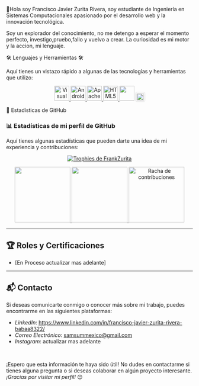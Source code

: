 👋Hola soy Francisco Javier Zurita Rivera, soy estudiante de Ingeniería en Sistemas Computacionales apasionado por el 
                                   desarrollo web y la innovación tecnológica.

                                  

Soy un explorador del conocimiento, no me detengo a esperar el momento perfecto, investigo,pruebo,fallo y vuelvo a crear. La curiosidad es mi motor y la accion, mi lenguaje.


🛠️ Lenguajes y Herramientas 🛠️

Aquí tienes un vistazo rápido a algunas de las tecnologías y herramientas que utilizo:

<div align="center">

<a href="https://code.visualstudio.com/" target="_blank" rel="noreferrer">
  <img src="https://cdn.jsdelivr.net/gh/devicons/devicon/icons/vscode/vscode-original.svg" alt="Visual Studio Code" width="40" height="40"/>
</a>
<a href="https://developer.android.com/studio" target="_blank" rel="noreferrer">
  <img src="https://cdn.jsdelivr.net/gh/devicons/devicon/icons/androidstudio/androidstudio-original.svg" alt="Android Studio" width="40" height="40"/>
</a>
<a href="https://netbeans.apache.org/" target="_blank" rel="noreferrer">
  <img src="https://upload.wikimedia.org/wikipedia/commons/9/98/Apache_NetBeans_Logo.svg" alt="Apache NetBeans" width="40" height="40"/>
</a>
<a href="https://developer.mozilla.org/en-US/docs/Web/HTML" target="_blank" rel="noreferrer">
  <img src="https://cdn.jsdelivr.net/gh/devicons/devicon/icons/html5/html5-original.svg" alt="HTML5" width="40" height="40"/>
</a>
<a>
<img src="https://github.githubassets.com/images/modules/logos_page/GitHub-Mark.png" width="40" height="40">
</a>
<a>
<img src="https://krita.org/wp-content/uploads/2020/05/krita-logo.png" width="20" height="20" style="background: white; padding: 2px; border-radius: 4px; box-shadow: 0 0 3px rgba(0,0,0,0.3);">
</a>



</div>


🚀 Estadísticas de GitHub

### 📊 Estadísticas de mi perfil de GitHub

Aquí tienes algunas estadísticas que pueden darte una idea de mi experiencia y contribuciones:

<p align="center"> 
  <a href="https://github.com/FranKZurita">
    <img src="https://github-profile-trophy.vercel.app/?username=FrankZurita&theme=discord&column=-1" alt="Trophies de FrankZurita"/>
  </a> 
</p>

<div align="center">
  <a href="https://github.com/FrankZurita">
    <img height="150em" src="https://github-readme-stats.vercel.app/api?username=FrankZurita&count_private=true&include_all_commits=true&show_icons=true&theme=tokyonight&hide_border=false&show_owner=true"/>
    <img height="150em" src="https://github-readme-stats.vercel.app/api/top-langs/?username=FrankZurita&theme=tokyonight&hide_border=false&layout=compact"/>
    <img height="150em" src="https://github-readme-streak-stats.herokuapp.com/?user=FrankZurita&theme=tokyonight&hide_border=false" alt="Racha de contribuciones"/>
  </a>  
</div>


---

## 🏆 Roles y Certificaciones

- [En Proceso actualizar mas adelante]


---

## 📬 Contacto

Si deseas comunicarte conmigo o conocer más sobre mi trabajo, puedes encontrarme en las siguientes plataformas:

- *LinkedIn*: https://www.linkedin.com/in/francisco-javier-zurita-rivera-babaa8322/
- *Correo Electrónico*: samsummexico@gmail.com
- *Instagram*: actualizar mas adelante

<br>

¡Espero que esta información te haya sido útil! No dudes en contactarme si tienes alguna pregunta o si deseas colaborar en algún proyecto interesante. *¡Gracias por visitar mi perfil!* 😊

<!--
**FrankZurita/FrankZurita** is a ✨ _special_ ✨ repository because its `README.md` (this file) appears on your GitHub profile.

Here are some ideas to get you started:

- 🔭 I’m currently working on ...
- 🌱 I’m currently learning ...
- 👯 I’m looking to collaborate on ...
- 🤔 I’m looking for help with ...
- 💬 Ask me about ...
- 📫 How to reach me: ...
- 😄 Pronouns: ...
- ⚡ Fun fact: ...
-->
